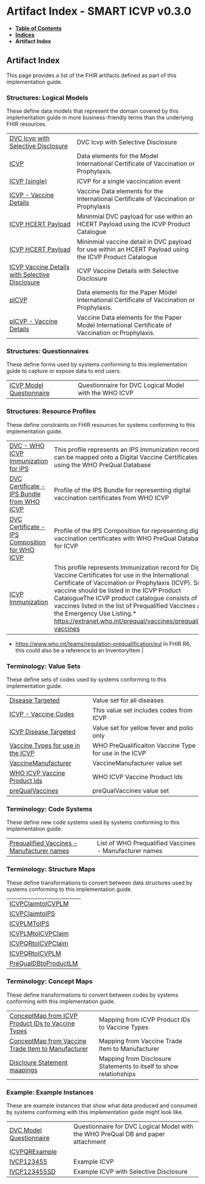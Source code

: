 # Artifact Index - SMART ICVP v0.3.0

* [**Table of Contents**](toc.md)
* [**Indices**](indices.md)
* **Artifact Index**

## Artifact Index

This page provides a list of the FHIR artifacts defined as part of this implementation guide.

### Structures: Logical Models 

These define data models that represent the domain covered by this implementation guide in more business-friendly terms than the underlying FHIR resources.

| | |
| :--- | :--- |
| [DVC Icvp with Selective Disclosure](StructureDefinition-ICVPSD.md) | DVC Icvp with Selective Disclosure |
| [ICVP](StructureDefinition-ICVP.md) | Data elements for the Model International Certificate of Vaccination or Prophylaxis. |
| [ICVP (single)](StructureDefinition-ICVPEvent.md) | ICVP for a single vaccincation event |
| [ICVP - Vaccine Details](StructureDefinition-ICVPVaccineDetails.md) | Vaccine Data elements for the International Certificate of Vaccination or Prophylaxis |
| [ICVP HCERT Payload](StructureDefinition-ICVPMin.md) | Mininmial DVC payload for use within an HCERT Payload using the ICVP Product Catalogue |
| [ICVP HCERT Payload](StructureDefinition-ICVPMinVaccineDetails.md) | Mininmial vaccine detail in DVC payload for use within an HCERT Payload using the ICVP Product Catalogue |
| [ICVP Vaccine Details with Selective Disclosure](StructureDefinition-ICVPVaccineDetailsSD.md) | ICVP Vaccine Details with Selective Disclosure |
| [pICVP](StructureDefinition-pICVP.md) | Data elements for the Paper Model International Certificate of Vaccination or Prophylaxis. |
| [pICVP - Vaccine Details](StructureDefinition-pICVPVaccineDetails.md) | Vaccine Data elements for the Paper Model International Certificate of Vaccination or Prophylaxis. |

### Structures: Questionnaires 

These define forms used by systems conforming to this implementation guide to capture or expose data to end users.

| | |
| :--- | :--- |
| [ICVP Model Questionnaire](Questionnaire-ICVP.md) | Questionnaire for DVC Logical Model with the WHO ICVP |

### Structures: Resource Profiles 

These define constraints on FHIR resources for systems conforming to this implementation guide.

| | |
| :--- | :--- |
| [DVC - WHO ICVP Immunization for IPS](StructureDefinition-Immunization-uv-ips-ICVP.md) | This profile represents an IPS Immunization record that can be mapped onto a Digital Vaccine Certificates using the WHO PreQual Database |
| [DVC Certificate - IPS Bundle from WHO ICVP](StructureDefinition-Bundle-uv-ips-ICVP.md) | Profile of the IPS Bundle for representing digital vaccination certificates from WHO ICVP |
| [DVC Certificate - IPS Composition for WHO ICVP](StructureDefinition-Composition-uv-ips-ICVP.md) | Profile of the IPS Composition for representing digital vaccination certificates with WHO PreQual Database for ICVP |
| [ICVP Immunization](StructureDefinition-ICVPImmunization.md) | This profile represents Immunization record for Digital Vaccine Certificates for use in the International Certificate of Vaccination or Prophylaxis (ICVP). Such vaccine should be listed in the ICVP Product CatalogueThe ICVP product catalogue consists of vaccines listed in the list of Prequalified Vaccines and the Emergency Use Listing.* https://extranet.who.int/prequal/vaccines/prequalified-vaccines
* https://www.who.int/teams/regulation-prequalification/eul
In FHIR R6, this could also be a reference to an InventoryItem |

### Terminology: Value Sets 

These define sets of codes used by systems conforming to this implementation guide.

| | |
| :--- | :--- |
| [Disease Targeted](ValueSet-DiseaseTargeted.md) | Value set for all diseases |
| [ICVP - Vaccine Codes](ValueSet-ICVPVaccineCodes.md) | This value set includes codes from ICVP |
| [ICVP Disease Targeted](ValueSet-ICVPDiseaseTargeted.md) | Value set for yellow fever and polio only |
| [Vaccine Types for use in the ICVP](ValueSet-ICVPVaccineType.md) | WHO PreQualificaiton Vaccine Type for use in the ICVP |
| [VaccineManufacturer](ValueSet-VaccineManufacturer.md) | VaccineManufacturer value set |
| [WHO ICVP Vaccine Product Ids](ValueSet-ICVPProductIds.md) | WHO ICVP Vaccine Product Ids |
| [preQualVaccines](ValueSet-preQualVaccines.md) | preQualVaccines value set |

### Terminology: Code Systems 

These define new code systems used by systems conforming to this implementation guide.

| | |
| :--- | :--- |
| [Prequalified Vaccines - Manufacturer names](CodeSystem-VaccineManufacturer.md) | List of WHO Prequalified Vaccines - Manufacturer names |

### Terminology: Structure Maps 

These define transformations to convert between data structures used by systems conforming to this implementation guide.

| |
| :--- |
| [ICVPClaimtoICVPLM](StructureMap-ICVPClaimtoICVPLM.md) |
| [ICVPClaimtoIPS](StructureMap-ICVPClaimtoIPS.md) |
| [ICVPLMToIPS](StructureMap-ICVPLMToIPS.md) |
| [ICVPLMtoICVPClaim](StructureMap-ICVPLMtoICVPClaim.md) |
| [ICVPQRtoICVPClaim](StructureMap-ICVPQRtoICVPClaim.md) |
| [ICVPQRtoICVPLM](StructureMap-ICVPQRtoICVPLM.md) |
| [PreQualDBtoProductLM](StructureMap-PreQualDBtoProductLM.md) |

### Terminology: Concept Maps 

These define transformations to convert between codes by systems conforming with this implementation guide.

| | |
| :--- | :--- |
| [ConceptMap from ICVP Product IDs to Vaccine Types](ConceptMap-ICVPProductIdToVaccineType.md) | Mapping from ICVP Product IDs to Vaccine Types |
| [ConceptMap from Vaccine Trade Item to Manufacturer](ConceptMap-VaccineTradeItemtoManufacturer.md) | Mapping from Vaccine Trade Item to Manufacturer |
| [Discloure Statement maapings](ConceptMap-DisclosureStatements.md) | Mapping from Disclosure Statements to itself to show relatiohships |

### Example: Example Instances 

These are example instances that show what data produced and consumed by systems conforming with this implementation guide might look like.

| | |
| :--- | :--- |
| [DVC Model Questionnaire](Questionnaire-pPreQual.md) | Questionnaire for DVC Logical Model with the WHO PreQual DB and paper attachment |
| [ICVPQRExample](QuestionnaireResponse-ICVPQRExample.md) |  |
| [IVCP123455](Binary-IVCP123455.md) | Example ICVP |
| [IVCP123455SD](Binary-IVCP123455SD.md) | Example ICVP with Selective Disclosure |

